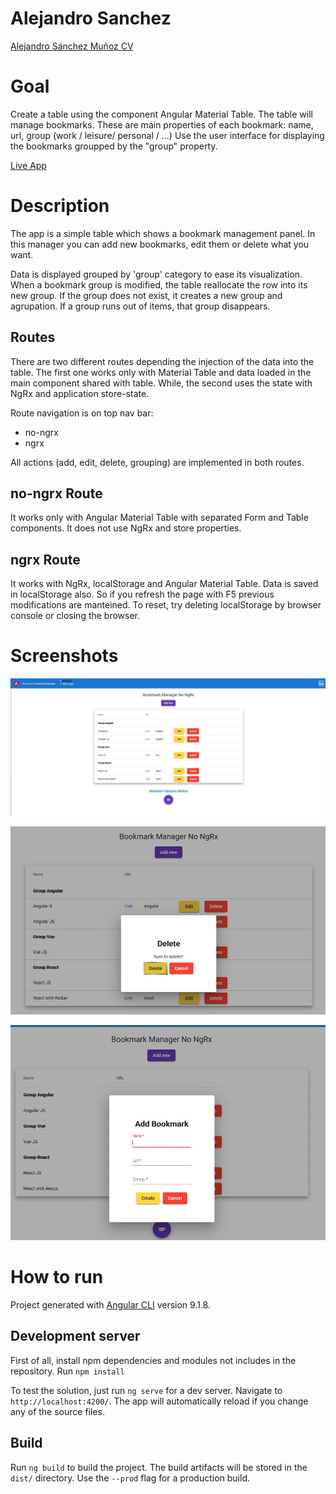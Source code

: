 # Alejandro Sanchez

[Alejandro Sánchez Muñoz CV](https://www.linkedin.com/in/alejandrosanchez92/)

# Goal

Create a table using the component Angular Material Table. The table will manage bookmarks.
These are main properties of each bookmark: name, url, group (work / leisure/ personal / ...)
Use the user interface for displaying the bookmarks groupped by the "group" property.

[Live App](https://alexsanchez92.github.io/Bookmark-App/)

# Description

The app is a simple table which shows a bookmark management panel. In this manager you can add new bookmarks, edit them or delete what you want.

Data is displayed grouped by 'group' category to ease its visualization. When a bookmark group is modified, the table reallocate the row into its new group. If the group does not exist, it creates a new group and agrupation. If a group runs out of items, that group disappears.

## Routes
There are two different routes depending the injection of the data into the table. The first one works only with Material Table and data loaded in the main component shared with table. While, the second uses the state with NgRx and application store-state.

Route navigation is on top nav bar:
* no-ngrx
* ngrx

All actions (add, edit, delete, grouping) are implemented in both routes.

## no-ngrx Route
It works only with Angular Material Table with separated Form and Table components. It does not use NgRx and store properties.

## ngrx Route

It works with NgRx, localStorage and Angular Material Table. Data is saved in localStorage also. So if you refresh the page with F5 previous modifications are manteined. To reset, try deleting localStorage by browser console or closing the browser.

# Screenshots

![Initial table view](images/img-1.JPG)

![Confirmation to delete a bookmark](images/img-2.JPG)

![Create new bookmark form. Edition form is similar but with info already filled](images/img-3.JPG)

# How to run

Project generated with [Angular CLI](https://github.com/angular/angular-cli) version 9.1.8.

## Development server

First of all, install npm dependencies and modules not includes in the repository.
Run `npm install`

To test the solution, just run `ng serve` for a dev server. Navigate to `http://localhost:4200/`. The app will automatically reload if you change any of the source files.

## Build

Run `ng build` to build the project. The build artifacts will be stored in the `dist/` directory. Use the `--prod` flag for a production build.
